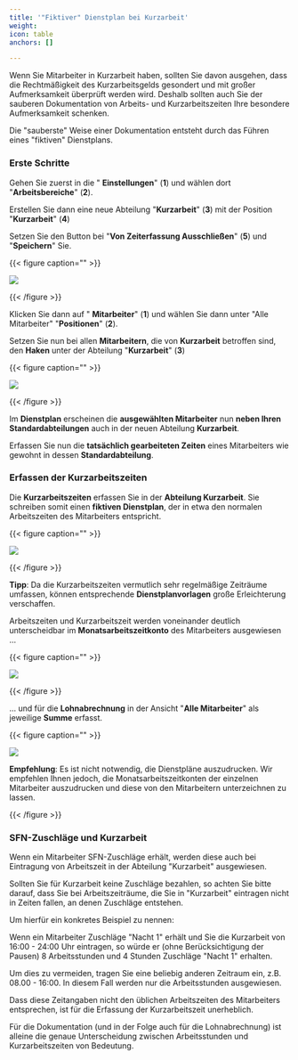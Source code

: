 ```yaml
---
title: '"Fiktiver" Dienstplan bei Kurzarbeit'
weight: 
icon: table
anchors: []

---
```

Wenn Sie Mitarbeiter in Kurzarbeit haben, sollten Sie davon ausgehen, dass die Rechtmäßigkeit des Kurzarbeitsgelds gesondert und mit großer Aufmerksamkeit überprüft werden wird. Deshalb sollten auch Sie der sauberen Dokumentation von Arbeits- und Kurzarbeitszeiten Ihre besondere Aufmerksamkeit schenken.

Die "sauberste" Weise einer Dokumentation entsteht durch das Führen eines "fiktiven" Dienstplans.

### Erste Schritte

Gehen Sie zuerst in die " **Einstellungen**" (**1**) und wählen dort "**Arbeitsbereiche**" (**2**).

Erstellen Sie dann eine neue Abteilung "**Kurzarbeit**" (**3**) mit der Position "**Kurzarbeit**" (**4**)

Setzen Sie den Button bei "**Von Zeiterfassung Ausschließen**" (**5**) und "**Speichern**" Sie.

{{< figure caption="" >}}

![](https://s3.amazonaws.com/helpscout.net/docs/assets/5dd29b3f04286364bc91dcd3/images/5e831f9f04286364bc978d72/file-uHsdGjj7Tt.png)

{{< /figure >}}

Klicken Sie dann auf " **Mitarbeiter**" (**1**) und wählen Sie dann unter "Alle Mitarbeiter" "**Positionen**" (**2**).

Setzen Sie nun bei allen **Mitarbeitern**, die von **Kurzarbeit** betroffen sind, den **Haken** unter der Abteilung "**Kurzarbeit**" (**3**)

{{< figure caption="" >}}

![](https://s3.amazonaws.com/helpscout.net/docs/assets/5dd29b3f04286364bc91dcd3/images/5e8321a804286364bc978d7d/file-VEGWHAbsiH.png)

{{< /figure >}}

Im **Dienstplan** erscheinen die **ausgewählten Mitarbeiter** nun **neben Ihren Standardabteilungen** auch in der neuen Abteilung **Kurzarbeit**.

Erfassen Sie nun die **tatsächlich gearbeiteten Zeiten** eines Mitarbeiters wie gewohnt in dessen **Standardabteilung**.

### Erfassen der Kurzarbeitszeiten

Die **Kurzarbeitszeiten** erfassen Sie in der **Abteilung Kurzarbeit**. Sie schreiben somit einen **fiktiven Dienstplan**, der in etwa den normalen Arbeitszeiten des Mitarbeiters entspricht.

{{< figure caption="" >}}

![](https://s3.amazonaws.com/helpscout.net/docs/assets/5dd29b3f04286364bc91dcd3/images/5e832c162c7d3a7e9aea190a/file-lq5jCthqzg.png)

{{< /figure >}}

**Tipp**: Da die Kurzarbeitszeiten vermutlich sehr regelmäßige Zeiträume umfassen, können entsprechende **Dienstplanvorlagen** große Erleichterung verschaffen.

Arbeitszeiten und Kurzarbeitszeit werden voneinander deutlich unterscheidbar im **Monatsarbeitszeitkonto** des Mitarbeiters ausgewiesen ...

{{< figure caption="" >}}

![](https://s3.amazonaws.com/helpscout.net/docs/assets/5dd29b3f04286364bc91dcd3/images/5e8330622c7d3a7e9aea1941/file-zRd2YmmbCB.png)

{{< /figure >}}

... und für die **Lohnabrechnung** in der Ansicht "**Alle Mitarbeiter**" als jeweilige **Summe** erfasst.

{{< figure caption="" >}}

![](https://s3.amazonaws.com/helpscout.net/docs/assets/5dd29b3f04286364bc91dcd3/images/5e83315a04286364bc978e50/file-uF1yay5GZW.png)

**Empfehlung**: Es ist nicht notwendig, die Dienstpläne auszudrucken. Wir empfehlen Ihnen jedoch, die Monatsarbeitszeitkonten der einzelnen Mitarbeiter auszudrucken und diese von den Mitarbeitern unterzeichnen zu lassen.

{{< /figure >}}

### SFN-Zuschläge und Kurzarbeit

Wenn ein Mitarbeiter SFN-Zuschläge erhält, werden diese auch bei Eintragung von Arbeitszeit in der Abteilung "Kurzarbeit" ausgewiesen.

Sollten Sie für Kurzarbeit keine Zuschläge bezahlen, so achten Sie bitte darauf, dass Sie bei Arbeitszeiträume, die Sie in "Kurzarbeit" eintragen nicht in Zeiten fallen, an denen Zuschläge entstehen.

Um hierfür ein konkretes Beispiel zu nennen:

Wenn ein Mitarbeiter Zuschläge "Nacht 1" erhält und Sie die Kurzarbeit von 16:00 - 24:00 Uhr eintragen, so würde er (ohne Berücksichtigung der Pausen) 8 Arbeitsstunden und 4 Stunden Zuschläge "Nacht 1" erhalten.

Um dies zu vermeiden, tragen Sie eine beliebig anderen Zeitraum ein, z.B. 08.00 - 16:00. In diesem Fall werden nur die Arbeitsstunden ausgewiesen.

Dass diese Zeitangaben nicht den üblichen Arbeitszeiten des Mitarbeiters entsprechen, ist für die Erfassung der Kurzarbeitszeit unerheblich.

Für die Dokumentation (und in der Folge auch für die Lohnabrechnung) ist alleine die genaue Unterscheidung zwischen Arbeitsstunden und Kurzarbeitszeiten von Bedeutung.